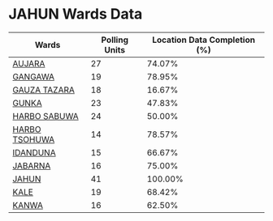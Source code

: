 
# JAHUN Wards Data

| Wards | Polling Units | Location Data Completion (%) |
| ---- | ----- | ------- |
| [AUJARA](./wards/3796-aujara) | 27 | 74.07% |
| [GANGAWA](./wards/3797-gangawa) | 19 | 78.95% |
| [GAUZA TAZARA](./wards/3798-gauza-tazara) | 18 | 16.67% |
| [GUNKA](./wards/3799-gunka) | 23 | 47.83% |
| [HARBO SABUWA](./wards/3800-harbo-sabuwa) | 24 | 50.00% |
| [HARBO TSOHUWA](./wards/3801-harbo-tsohuwa) | 14 | 78.57% |
| [IDANDUNA](./wards/3802-idanduna) | 15 | 66.67% |
| [JABARNA](./wards/3803-jabarna) | 16 | 75.00% |
| [JAHUN](./wards/3804-jahun) | 41 | 100.00% |
| [KALE](./wards/3805-kale) | 19 | 68.42% |
| [KANWA](./wards/3806-kanwa) | 16 | 62.50% |




